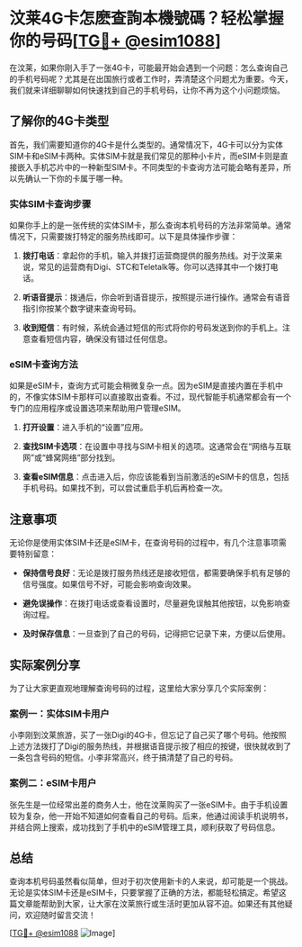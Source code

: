 # 汶莱4G卡怎麽查詢本機號碼？轻松掌握你的号码[[TG💪+ @esim1088](https://t.me/s/esim1088)]

在汶莱，如果你刚入手了一张4G卡，可能最开始会遇到一个问题：怎么查询自己的手机号码呢？尤其是在出国旅行或者工作时，弄清楚这个问题尤为重要。今天，我们就来详细聊聊如何快速找到自己的手机号码，让你不再为这个小问题烦恼。

## 了解你的4G卡类型

首先，我们需要知道你的4G卡是什么类型的。通常情况下，4G卡可以分为实体SIM卡和eSIM卡两种。实体SIM卡就是我们常见的那种小卡片，而eSIM卡则是直接嵌入手机芯片中的一种新型SIM卡。不同类型的卡查询方法可能会略有差异，所以先确认一下你的卡属于哪一种。

### 实体SIM卡查询步骤

如果你手上的是一张传统的实体SIM卡，那么查询本机号码的方法非常简单。通常情况下，只需要拨打特定的服务热线即可。以下是具体操作步骤：

1. **拨打电话**：拿起你的手机，输入并拨打运营商提供的服务热线。对于汶莱来说，常见的运营商有Digi、STC和Teletalk等。你可以选择其中一个拨打电话。
   
2. **听语音提示**：拨通后，你会听到语音提示，按照提示进行操作。通常会有语音指引你按某个数字键来查询号码。

3. **收到短信**：有时候，系统会通过短信的形式将你的号码发送到你的手机上。注意查看短信内容，确保没有错过任何信息。

### eSIM卡查询方法

如果是eSIM卡，查询方式可能会稍微复杂一点。因为eSIM是直接内置在手机中的，不像实体SIM卡那样可以直接取出查看。不过，现代智能手机通常都会有一个专门的应用程序或设置选项来帮助用户管理eSIM。

1. **打开设置**：进入手机的“设置”应用。
   
2. **查找SIM卡选项**：在设置中寻找与SIM卡相关的选项。这通常会在“网络与互联网”或“蜂窝网络”部分找到。

3. **查看eSIM信息**：点击进入后，你应该能看到当前激活的eSIM卡的信息，包括手机号码。如果找不到，可以尝试重启手机后再检查一次。

## 注意事项

无论你是使用实体SIM卡还是eSIM卡，在查询号码的过程中，有几个注意事项需要特别留意：

- **保持信号良好**：无论是拨打服务热线还是接收短信，都需要确保手机有足够的信号强度。如果信号不好，可能会影响查询效果。
  
- **避免误操作**：在拨打电话或查看设置时，尽量避免误触其他按钮，以免影响查询过程。

- **及时保存信息**：一旦查到了自己的号码，记得把它记录下来，方便以后使用。

## 实际案例分享

为了让大家更直观地理解查询号码的过程，这里给大家分享几个实际案例：

### 案例一：实体SIM卡用户

小李刚到汶莱旅游，买了一张Digi的4G卡，但忘记了自己买了哪个号码。他按照上述方法拨打了Digi的服务热线，并根据语音提示按了相应的按键，很快就收到了一条包含号码的短信。小李非常高兴，终于搞清楚了自己的号码。

### 案例二：eSIM卡用户

张先生是一位经常出差的商务人士，他在汶莱购买了一张eSIM卡。由于手机设置较为复杂，他一开始不知道如何查看自己的号码。后来，他通过阅读手机说明书，并结合网上搜索，成功找到了手机中的eSIM管理工具，顺利获取了号码信息。

## 总结

查询本机号码虽然看似简单，但对于初次使用新卡的人来说，却可能是一个挑战。无论是实体SIM卡还是eSIM卡，只要掌握了正确的方法，都能轻松搞定。希望这篇文章能帮助到大家，让大家在汶莱旅行或生活时更加从容不迫。如果还有其他疑问，欢迎随时留言交流！

[[TG💪+ @esim1088](https://t.me/s/esim1088) ![Image](https://i.postimg.cc/4NQfJmqS/Snipaste-2025-05-13-00-14-12.png)]